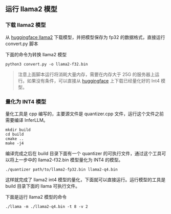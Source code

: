 ## 运行 llama2 模型
### 下载 llama2 模型
从 [huggingface llama2](https://huggingface.co/THUDM/llama2-q4.bin) 下载模型，并把模型保存为 fp32 的数据格式，直接运行 convert.py 脚本

下面的命令为转换 llama2 模型
```
python3 convert.py -o llama2-f32.bin
```
> 注意上面脚本运行将消耗大量内存，需要在内存大于 25G 的服务器上运行。如果没有条件，可以直接从 [huggingface](https://huggingface.co/kewin4933/InferLLM-Model/tree/main) 上下载已经量化好的 Int4 模型。

### 量化为 INT4 模型
量化工具是 cpp 编写的，主要源文件是 quantizer.cpp 文件，运行这个文件之前需要编译 InferLLM。

```shell
mkdir build
cd build
cmake ..
make -j4
```
编译完成之后在 build 目录下面有一个 quantizer 的可执行文件，通过这个工具可以将上一步中的 llama2-f32.bin 模型量化为 INT4 的模型。
```
./quantizer path/to/llama2-fp32.bin llama2-q4.bin
```
这样就完成了 llama2 int4 模型的量化，下面就可以直接运行。运行模型的工具是 build 目录下面的 llama 可执行文件。

下面是运行 llama2 模型的命令
```
./llama -m ./llama2-q4.bin -t 8 -v 2
```
